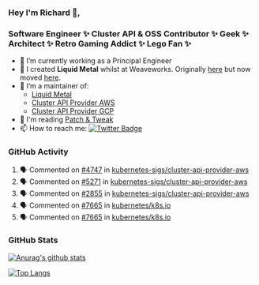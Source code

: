 ### Hey I'm Richard 👋, 

<h3 align="left">Software Engineer ✨ Cluster API & OSS Contributor ✨ Geek ✨ Architect ✨ Retro Gaming Addict ✨ Lego Fan ✨</h3>

- 🔭 I’m currently working as a Principal Engineer
- 📯 I created **Liquid Metal** whilst at Weaveworks. Originally [here](https://github.com/weaveworks-liquidmetal) but now moved [here](https://github.com/liquidmetal-dev).
- 👯 I’m a maintainer of:
  -  [Liquid Metal](https://github.com/liquidmetal-dev)
  -  [Cluster API Provider AWS](https://github.com/kubernetes-sigs/cluster-api-provider-aws)
  -  [Cluster API Provider GCP](https://github.com/kubernetes-sigs/cluster-api-provider-gcp)
- 💬 I'm reading [Patch & Tweak](https://bjooks.com/products/patch-tweak-exploring-modular-synthesis)
- 📫 How to reach me: [![Twitter Badge](https://img.shields.io/badge/-@fruit_case-00acee?style=flat&logo=Twitter&logoColor=white)](https://twitter.com/intent/follow?screen_name=fruit_case "Follow on Twitter")

### GitHub Activity 

<!--START_SECTION:activity-->
1. 🗣 Commented on [#4747](https://github.com/kubernetes-sigs/cluster-api-provider-aws/issues/4747#issuecomment-2598156211) in [kubernetes-sigs/cluster-api-provider-aws](https://github.com/kubernetes-sigs/cluster-api-provider-aws)
2. 🗣 Commented on [#5271](https://github.com/kubernetes-sigs/cluster-api-provider-aws/pull/5271#issuecomment-2592790142) in [kubernetes-sigs/cluster-api-provider-aws](https://github.com/kubernetes-sigs/cluster-api-provider-aws)
3. 🗣 Commented on [#2855](https://github.com/kubernetes-sigs/cluster-api-provider-aws/issues/2855#issuecomment-2592783690) in [kubernetes-sigs/cluster-api-provider-aws](https://github.com/kubernetes-sigs/cluster-api-provider-aws)
4. 🗣 Commented on [#7665](https://github.com/kubernetes/k8s.io/issues/7665#issuecomment-2592165982) in [kubernetes/k8s.io](https://github.com/kubernetes/k8s.io)
5. 🗣 Commented on [#7665](https://github.com/kubernetes/k8s.io/issues/7665#issuecomment-2590994567) in [kubernetes/k8s.io](https://github.com/kubernetes/k8s.io)
<!--END_SECTION:activity-->

### GitHub Stats

[![Anurag's github stats](https://github-readme-stats.vercel.app/api?username=richardcase&count_private=true&show_icons=true)](https://github.com/anuraghazra/github-readme-stats)

[![Top Langs](https://github-readme-stats.vercel.app/api/top-langs/?username=richardcase&hide=html&layout=compact)](https://github.com/anuraghazra/github-readme-stats)
